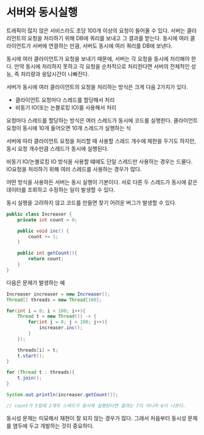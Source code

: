 # 서버와 동시실행
트래픽이 많지 않은 서비스라도 초당 100개 이상의 요청이 들어올 수 있다. 서버는 클라리언트의 요청을 처리하기 위해 DB에 쿼리를 보내고 그 결과를 받는다. 동시에 여러 클라이언트가 서버에 연결하는 만큼, 서버도 동시에 여러 쿼리를 DB에 보낸다.

동시에 여러 클라이언트가 요청을 보내기 때문에, 서버는 각 요청을 동시에 처리해야 한다. 만약 동시에 처리하지 못하고 각 요청을 순차적으로 처리한다면 서버의 전체적인 성능, 즉 처리량과 응답시간이 나빠진다.

서버가 동시에 여러 클라이언트의 요청을 처리하는 방식은 크게 다음 2가지가 있다.
- 클라이언트 요청마다 스레드를 할당해서 처리
- 비동기 IO(또는 논블로킹 IO)를 사용해서 처리

요청마다 스레드를 할당하는 방식은 여러 스레드가 동시에 코드를 실행한다. 클라이언트 요청이 동시에 10개 들어오면 10개 스레드가 실행하는 식

서버에 따라 클라이언트 요청을 처리할 때 사용할 스레드 개수에 제한을 두기도 하지만, 동시 요청 개수만큼 스레드가 동시에 실행된다.

비동기 IO/논블로킹 IO 방식을 사용할 떄에도 단일 스레드만 사용하는 경우는 드물다. IO요청을 처리하기 위해 여러 스레드를 사용하는 경우가 많다.

어떤 방식을 사용하든 서버는 동시 실행이 기본이다. 서로 다른 두 스레드가 동시에 같은 데이터를 조회하고 수정하는 일이 발생할 수 있다.

동시 실행을 고려하지 않고 코드를 만들면 찾기 어려운 버그가 발생할 수 있다.
```java
public class Increaser {
    private int count = 0;

    public void inc() {
        count += 1;
    }

    public int getCount(){
        return count;
    }
}
```

다음은 문제가 발생하는 예
```java
Increaser increaser = new Increaser();
Thread[] threads = new Thread[100];

for(int i = 0; i < 100; i++){
    Thread t = new Thread(() -> {
        for(int j = 0; j < 100; j++){
            increaser.inc();
        }
    });

    threads[i] = t;
    t.start();
}

for (Thread t : threads){
    t.join();
}

System.out.println(increaser.getCount());

// count가 5일때 2개의 스레드가 동시에 실행된다면 결과는 7이 아니라 6이 나온다.
```

동시성 문제는 미묘해서 재현이 잘 되지 않는 경우가 많다. 그래서 처음부터 동시성 문제를 염두에 두고 개발하는 것이 중요하다.


